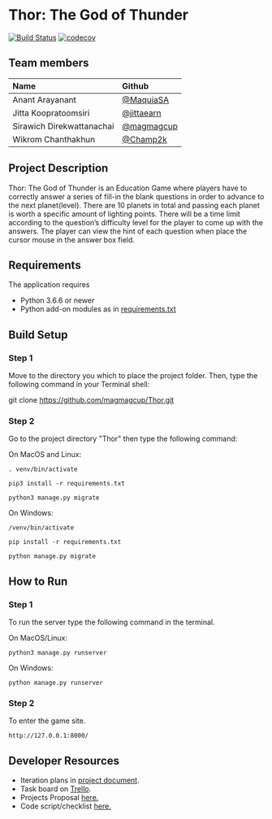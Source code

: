 # Thor: The God of Thunder  

[![Build Status](https://travis-ci.com/magmagcup/Thor.svg?branch=develop)](https://travis-ci.com/magmagcup/Thor)
[![codecov](https://codecov.io/gh/magmagcup/thor/branch/develop/graph/badge.svg)](https://codecov.io/gh/magmagcup/thor) 

## Team members

| Name | Github
|:--|:--
|Anant Arayanant| [@MaquiaSA](https://github.com/MaquiaSA)
|Jitta Koopratoomsiri| [@jittaearn](https://github.com/jittaearn)
|Sirawich Direkwattanachai|[@magmagcup](https://github.com/magmagcup)
|Wikrom Chanthakhun|[@Champ2k](https://github.com/Champ2k)

## Project Description

Thor: The God of Thunder is an Education Game where players have to correctly answer a series of fill-in the blank questions in order to advance to the next planet(level). There are 10 planets in total and passing each planet is worth a specific amount of lighting points. There will be a time limit according to the question’s difficulty level for the player to come up with the answers. The player can view the hint of each question when place the cursor mouse in the answer box field.

## Requirements

The application requires

* Python 3.6.6 or newer
* Python add-on modules as in [requirements.txt](requirements.txt)

## Build Setup

### Step 1

Move to the directory you which to place the project folder. Then, type the following command in your Terminal shell:

git clone https://github.com/magmagcup/Thor.git

### Step 2

Go to the project directory "Thor" then type the following command:

On MacOS and Linux:

    . venv/bin/activate

    pip3 install -r requirements.txt

    python3 manage.py migrate

On Windows:

    /venv/bin/activate

    pip install -r requirements.txt

    python manage.py migrate

## How to Run

### Step 1

To run the server type the following command in the terminal.

On MacOS/Linux:

    python3 manage.py runserver

On Windows:

    python manage.py runserver

### Step 2

To enter the game site.

    http://127.0.0.1:8000/

## Developer Resources

* Iteration plans  in [project document](https://docs.google.com/document/d/1Q2PZyZD6GGjra6n8zBE4ohgaDXcAb8P__CwaxpWwbAs/edit#).  
* Task board  on [Trello](https://trello.com/b/5H0LhPUD/isp-series).
* Projects Proposal [here.](https://docs.google.com/document/d/1u56cPcZAjH7Zpv4XZvvtxiRkJ0TOCDOyWOA9pr01ESA/edit?usp=sharing)
* Code script/checklist [here.](https://docs.google.com/document/d/1rB76lxvoa3AoQ6cktqVeokeiMgrl03sMlR67-B2g_XM/edit?usp=sharing)